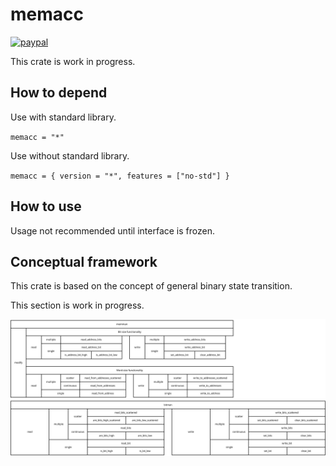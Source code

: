 # memacc

[![paypal](https://img.shields.io/badge/Support_my_work-PayPal-green.svg)](https://www.paypal.com/donate/?hosted_button_id=E648MA54L53J6)

This crate is work in progress.

## How to depend

Use with standard library.

`memacc = "*"`

Use without standard library.

`memacc = { version = "*", features = ["no-std"] }`

## How to use

Usage not recommended until interface is frozen.

## Conceptual framework

This crate is based on the concept of general binary state transition.

This section is work in progress.

![Overview.](/doc/dia/Diagram2.svg)
